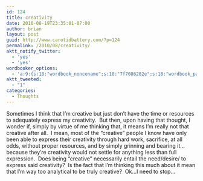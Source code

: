```yaml
---
id: 124
title: creativity
date: 2010-08-19T23:35:01-07:00
author: brian
layout: post
guid: http://www.carotidbattery.com/?p=124
permalink: /2010/08/creativity/
aktt_notify_twitter:
  - 'yes'
  - 'yes'
wordbooker_options:
  - 'a:9:{s:18:"wordbook_noncename";s:10:"7f7086282e";s:18:"wordbook_page_post";s:4:"-100";s:18:"wordbook_orandpage";s:1:"2";s:23:"wordbook_default_author";s:1:"2";s:23:"wordbook_extract_length";s:3:"256";s:19:"wordbook_actionlink";s:3:"300";s:18:"wordbook_attribute";s:31:"Posted a new post on their blog";s:29:"wordbooker_status_update_text";s:35:": New blog post :  %title% - %link%";s:20:"wordbook_comment_get";s:2:"on";}'
aktt_tweeted:
  - "1"
categories:
  - Thoughts
---
```

Sometimes I think that I’m creative but just don’t have the time or resources to adequately express my creativity.  But then, upon having that thought, I wonder if, simply by virtue of me thinking that, it means I’m really not that creative after all.  I mean, most of the “creative” people I know have only been able to express their creativity through hard work, sacrifice, at all odds, without proper resources, and by simply grinning and bearing it…because they’re creativity would not settle for anything less than full expression.  Does being “creative” necessarily entail the need/desire/ to express said creativity?  Is the fact that I’m thinking this much about it mean that I’m way too analytical to be truly creative?  Ok…I need to stop…